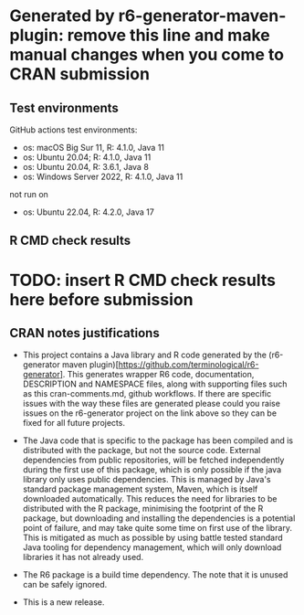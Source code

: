 # Generated by r6-generator-maven-plugin: remove this line and make manual changes when you come to CRAN submission

## Test environments

GitHub actions test environments:
* os: macOS Big Sur 11, R: 4.1.0, Java 11
* os: Ubuntu 20.04; R: 4.1.0, Java 11
* os: Ubuntu 20.04, R: 3.6.1, Java 8
* os: Windows Server 2022, R: 4.1.0, Java 11

not run on
* os: Ubuntu 22.04, R: 4.2.0, Java 17

## R CMD check results
# TODO: insert R CMD check results here before submission


## CRAN notes justifications

* This project contains a Java library and R code generated by the (r6-generator maven plugin)[https://github.com/terminological/r6-generator].
This generates wrapper R6 code, documentation, DESCRIPTION and NAMESPACE files, along with supporting files such as this cran-comments.md, 
github workflows. If there are specific issues with the way these files are generated please could you raise issues on the r6-generator project on the link above
so they can be fixed for all future projects.

* The Java code that is specific to the package has been compiled and is distributed with the package, but not the source code. External dependencies
from public repositories, will be fetched independently during the first use of this package, which is only possible if the java library only uses public dependencies. 
This is managed by Java's standard package management system, Maven, which is itself downloaded automatically. This reduces the need for libraries to be distributed 
with the R package, minimising the footprint of the R package, but downloading and installing the dependencies is a potential point of failure, and may take quite some time on first use of the library. 
This is mitigated as much as possible by using battle tested standard Java tooling for dependency management, which will only download libraries it has not already used.

* The R6 package is a build time dependency. The note that it is unused can be safely ignored.

* This is a new release.
